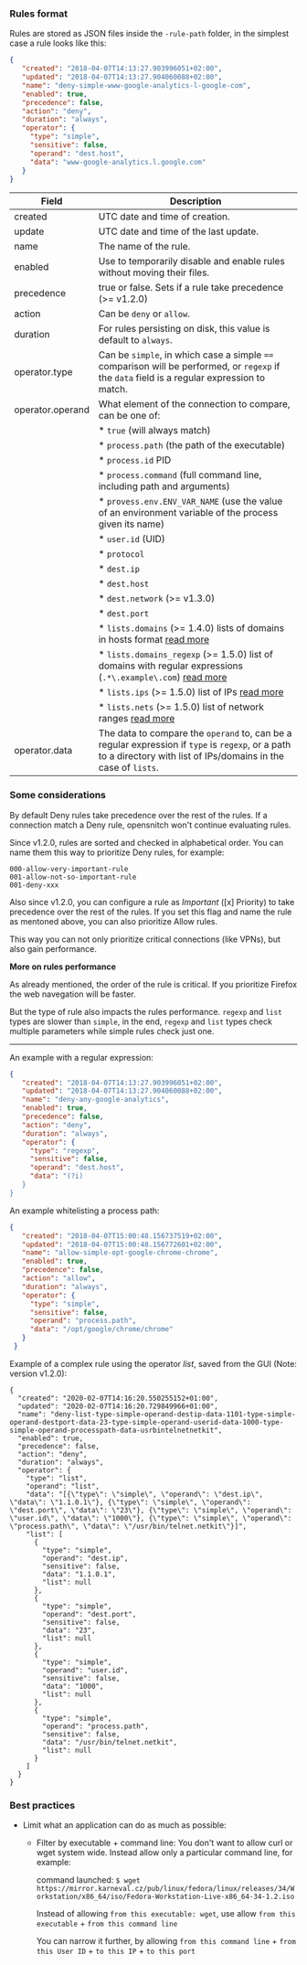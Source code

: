 ### Rules format

Rules are stored as JSON files inside the `-rule-path` folder, in the simplest case a rule looks like this:

```json
{
   "created": "2018-04-07T14:13:27.903996051+02:00",
   "updated": "2018-04-07T14:13:27.904060088+02:00",
   "name": "deny-simple-www-google-analytics-l-google-com",
   "enabled": true,
   "precedence": false,
   "action": "deny",
   "duration": "always",
   "operator": {
     "type": "simple",
     "sensitive": false,
     "operand": "dest.host",
     "data": "www-google-analytics.l.google.com"
   }
}
```

| Field            | Description   |
| -----------------|---------------|
| created          | UTC date and time of creation. |
| update           | UTC date and time of the last update. |
| name             | The name of the rule. |
| enabled          | Use to temporarily disable and enable rules without moving their files. |
| precedence       | true or false. Sets if a rule take precedence (>= v1.2.0)|
| action           | Can be `deny` or `allow`. |
| duration         | For rules persisting on disk, this value is default to `always`. |
| operator.type    | Can be `simple`, in which case a simple `==` comparison will be performed, or `regexp` if the `data` field is a regular expression to match. |
| operator.operand | What element of the connection to compare, can be one of: |
| |* `true` (will always match) |
| |* `process.path` (the path of the executable) |
| |* `process.id` PID|
| |* `process.command` (full command line, including path and arguments)|
| |* `provess.env.ENV_VAR_NAME` (use the value of an environment variable of the process given its name)
| |* `user.id` (UID)|
| |* `protocol`|
| |* `dest.ip` |
| |* `dest.host` |
| |* `dest.network` (>= v1.3.0)|
| |* `dest.port` |
| |* `lists.domains` (>= 1.4.0) lists of domains in hosts format [read more](https://github.com/evilsocket/opensnitch/wiki/block-lists)|
| |* `lists.domains_regexp` (>= 1.5.0) list of domains with regular expressions (`.*\.example\.com`) [read more](https://github.com/evilsocket/opensnitch/wiki/block-lists)|
| |* `lists.ips` (>= 1.5.0) list of IPs [read more](https://github.com/evilsocket/opensnitch/wiki/block-lists)|
| |* `lists.nets` (>= 1.5.0) list of network ranges [read more](https://github.com/evilsocket/opensnitch/wiki/block-lists)|
| operator.data    | The data to compare the `operand` to, can be a regular expression if `type` is `regexp`, or a path to a directory with list of IPs/domains in the case of `lists`. |

### Some considerations
 
By default Deny rules take precedence over the rest of the rules. If a connection match a Deny rule, opensnitch won't continue evaluating rules.

Since v1.2.0, rules are sorted and checked in alphabetical order. You can name them this way to prioritize Deny rules, for example: 
```
000-allow-very-important-rule
001-allow-not-so-important-rule
001-deny-xxx
```
Also since v1.2.0, you can configure a rule as _Important_ ([x] Priority) to take precedence over the rest of the rules. If you set this flag and name the rule as mentoned above, you can also prioritize Allow rules.

This way you can not only prioritize critical connections (like VPNs), but also gain performance.

**More on rules performance**

As already mentioned, the order of the rule is critical. If you prioritize Firefox the web navegation will be faster.

But the type of rule also impacts the rules performance. `regexp` and `list` types are slower than `simple`, in the end, `regexp` and `list` types check multiple parameters while simple rules check just one.

---

An example with a regular expression:

```json
{
   "created": "2018-04-07T14:13:27.903996051+02:00",
   "updated": "2018-04-07T14:13:27.904060088+02:00",
   "name": "deny-any-google-analytics",
   "enabled": true,
   "precedence": false,
   "action": "deny",
   "duration": "always",
   "operator": {
     "type": "regexp",
     "sensitive": false,
     "operand": "dest.host",
     "data": "(?i)
   }
}
```

An example whitelisting a process path:

```json
{
   "created": "2018-04-07T15:00:48.156737519+02:00",
   "updated": "2018-04-07T15:00:48.156772601+02:00",
   "name": "allow-simple-opt-google-chrome-chrome",
   "enabled": true,
   "precedence": false,
   "action": "allow",
   "duration": "always",
   "operator": {
     "type": "simple",
     "sensitive": false,
     "operand": "process.path",
     "data": "/opt/google/chrome/chrome"
   }
 }
```

Example of a complex rule using the operator _list_, saved from the GUI (Note: version v1.2.0):
```
{
  "created": "2020-02-07T14:16:20.550255152+01:00",
  "updated": "2020-02-07T14:16:20.729849966+01:00",
  "name": "deny-list-type-simple-operand-destip-data-1101-type-simple-operand-destport-data-23-type-simple-operand-userid-data-1000-type-simple-operand-processpath-data-usrbintelnetnetkit",
  "enabled": true,
  "precedence": false,
  "action": "deny",
  "duration": "always",
  "operator": {
    "type": "list",
    "operand": "list",
    "data": "[{\"type\": \"simple\", \"operand\": \"dest.ip\", \"data\": \"1.1.0.1\"}, {\"type\": \"simple\", \"operand\": \"dest.port\", \"data\": \"23\"}, {\"type\": \"simple\", \"operand\": \"user.id\", \"data\": \"1000\"}, {\"type\": \"simple\", \"operand\": \"process.path\", \"data\": \"/usr/bin/telnet.netkit\"}]",
    "list": [
      {
        "type": "simple",
        "operand": "dest.ip",
        "sensitive": false,
        "data": "1.1.0.1",
        "list": null
      },
      {
        "type": "simple",
        "operand": "dest.port",
        "sensitive": false,
        "data": "23",
        "list": null
      },
      {
        "type": "simple",
        "operand": "user.id",
        "sensitive": false,
        "data": "1000",
        "list": null
      },
      {
        "type": "simple",
        "operand": "process.path",
        "sensitive": false,
        "data": "/usr/bin/telnet.netkit",
        "list": null
      }
    ]
  }
}
```

### Best practices

- Limit what an application can do as much as possible:
  * Filter by executable + command line: You don't want to allow curl or wget system wide. Instead allow only a particular command line, for example:
  
    command launched: `$ wget https://mirror.karneval.cz/pub/linux/fedora/linux/releases/34/Workstation/x86_64/iso/Fedora-Workstation-Live-x86_64-34-1.2.iso`
    
    Instead of allowing `from this executable: wget`, use allow `from this executable` + `from this command line`

    You can narrow it further, by allowing `from this command line` + `from this User ID` + `to this IP` + `to this port`
